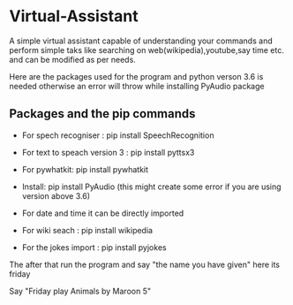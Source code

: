 # Virtual-Assistant
A simple virtual assistant capable of understanding your commands and perform simple taks like searching on web(wikipedia),youtube,say time etc. and can be modified as per needs.

Here are the packages used for the program and python verson 3.6 is needed otherwise an error will throw while installing PyAudio package

## Packages and the pip commands 

* For spech recogniser : pip install SpeechRecognition 


* For text to speach version 3 : pip install pyttsx3


* For pywhatkit: pip install pywhatkit


* Install: pip install PyAudio (this might create some error if you are using version above 3.6) 


* For date and time it can be directly imported


* For wiki seach : pip install wikipedia


* For the jokes import : pip install pyjokes  




The after that run the program and say "the name you have given" here its friday 

Say "Friday play Animals by Maroon 5"

